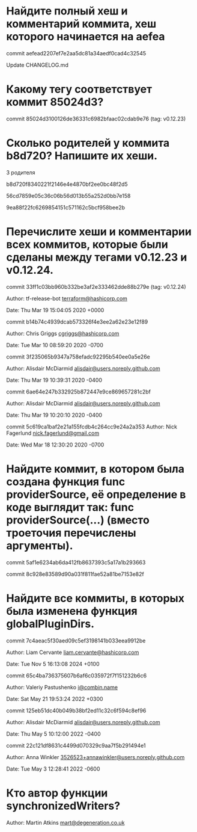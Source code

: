# Найдите полный хеш и комментарий коммита, хеш которого начинается на aefea

commit aefead2207ef7e2aa5dc81a34aedf0cad4c32545

Update CHANGELOG.md

# Какому тегу соответствует коммит 85024d3?

commit 85024d3100126de36331c6982bfaac02cdab9e76 (tag: v0.12.23)

# Сколько родителей у коммита b8d720? Напишите их хеши.
3 родителя

b8d720f8340221f2146e4e4870bf2ee0bc48f2d5 

56cd7859e05c36c06b56d013b55a252d0bb7e158 

9ea88f22fc6269854151c571162c5bcf958bee2b

# Перечислите хеши и комментарии всех коммитов, которые были сделаны между тегами v0.12.23 и v0.12.24.

commit 33ff1c03bb960b332be3af2e333462dde88b279e (tag: v0.12.24)

Author: tf-release-bot terraform@hashicorp.com

Date:   Thu Mar 19 15:04:05 2020 +0000


commit b14b74c4939dcab573326f4e3ee2a62e23e12f89

Author: Chris Griggs cgriggs@hashicorp.com

Date:   Tue Mar 10 08:59:20 2020 -0700


commit 3f235065b9347a758efadc92295b540ee0a5e26e

Author: Alisdair McDiarmid alisdair@users.noreply.github.com

Date:   Thu Mar 19 10:39:31 2020 -0400


commit 6ae64e247b332925b872447e9ce869657281c2bf

Author: Alisdair McDiarmid alisdair@users.noreply.github.com

Date:   Thu Mar 19 10:20:10 2020 -0400

commit 5c619ca1baf2e21a155fcdb4c264cc9e24a2a353
Author: Nick Fagerlund nick.fagerlund@gmail.com

Date:   Wed Mar 18 12:30:20 2020 -0700

# Найдите коммит, в котором была создана функция func providerSource, её определение в коде выглядит так: func providerSource(...) (вместо троеточия перечислены аргументы).

commit 5af1e6234ab6da412fb8637393c5a17a1b293663

commit 8c928e83589d90a031f811fae52a81be7153e82f


# Найдите все коммиты, в которых была изменена функция globalPluginDirs.

commit 7c4aeac5f30aed09c5ef3198141b033eea9912be

Author: Liam Cervante liam.cervante@hashicorp.com

Date:   Tue Nov 5 16:13:08 2024 +0100

commit 65c4ba736375607b6af6c035972f7f151232b6c6

Author: Valeriy Pastushenko i@combin.name

Date:   Sat May 21 19:53:24 2022 +0300

commit 125eb51dc40b049b38bf2ed11c32c6f594c8ef96

Author: Alisdair McDiarmid alisdair@users.noreply.github.com

Date:   Thu May 5 10:12:00 2022 -0400

commit 22c121df8631c4499d070329c9aa7f5b291494e1

Author: Anna Winkler 3526523+annawinkler@users.noreply.github.com

Date:   Tue May 3 12:28:41 2022 -0600

# Кто автор функции synchronizedWriters?
Author: Martin Atkins <mart@degeneration.co.uk>
